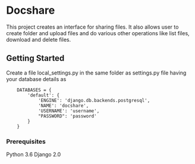 # Docshare
This project creates an interface for sharing files.
It also allows user to create folder and upload files and do various other operations like list files, download and delete files. 

## Getting Started
Create a file local_settings.py in the same folder as settings.py file having your database details as

```
    DATABASES = {
        'default': {
            'ENGINE': 'django.db.backends.postgresql',
            'NAME': 'docshare',
            'USERNAME': 'username',
            "PASSWORD": 'password'
        }
    }
```

### Prerequisites

Python 3.6
Django 2.0

